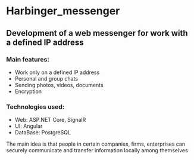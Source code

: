 # Harbinger_messenger
## Development of a web messenger for work with a defined IP address

### Main features:
* Work only on a defined IP address
* Personal and group chats
* Sending photos, videos, documents
* Encryption

### Technologies used:
* Web: ASP.NET Core, SignalR
* UI: Angular
* DataBase: PostgreSQL

The main idea is that people in certain companies, firms, enterprises can securely communicate and transfer information locally among themselves